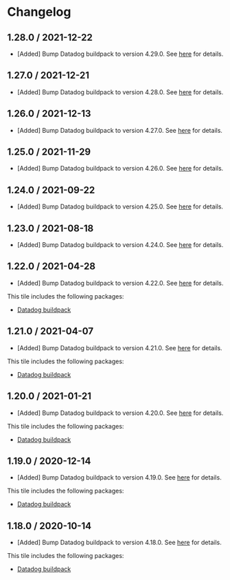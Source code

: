 # Changelog

## 1.28.0 / 2021-12-22

* [Added] Bump Datadog buildpack to version 4.29.0. See [here](https://github.com/DataDog/datadog-cloudfoundry-buildpack/releases/tag/4.29.0) for details.

## 1.27.0 / 2021-12-21

* [Added] Bump Datadog buildpack to version 4.28.0. See [here](https://github.com/DataDog/datadog-cloudfoundry-buildpack/releases/tag/4.28.0) for details.

## 1.26.0 / 2021-12-13

* [Added] Bump Datadog buildpack to version 4.27.0. See [here](https://github.com/DataDog/datadog-cloudfoundry-buildpack/releases/tag/4.27.0) for details.

## 1.25.0 / 2021-11-29

* [Added] Bump Datadog buildpack to version 4.26.0. See [here](https://github.com/DataDog/datadog-cloudfoundry-buildpack/releases/tag/4.26.0) for details.

## 1.24.0 / 2021-09-22

* [Added] Bump Datadog buildpack to version 4.25.0. See [here](https://github.com/DataDog/datadog-cloudfoundry-buildpack/releases/tag/4.25.0) for details.

## 1.23.0 / 2021-08-18

* [Added] Bump Datadog buildpack to version 4.24.0. See [here](https://github.com/DataDog/datadog-cloudfoundry-buildpack/releases/tag/4.24.0) for details.

## 1.22.0 / 2021-04-28

* [Added] Bump Datadog buildpack to version 4.22.0. See [here](https://github.com/DataDog/datadog-cloudfoundry-buildpack/releases/tag/4.22.0) for details.

This tile includes the following packages:
  * [Datadog buildpack](https://github.com/DataDog/datadog-cloudfoundry-buildpack/releases/tag/4.22.0)

## 1.21.0 / 2021-04-07

* [Added] Bump Datadog buildpack to version 4.21.0. See [here](https://github.com/DataDog/datadog-cloudfoundry-buildpack/releases/tag/4.21.0) for details.

This tile includes the following packages:
  * [Datadog buildpack](https://github.com/DataDog/datadog-cloudfoundry-buildpack/releases/tag/4.21.0)

## 1.20.0 / 2021-01-21

* [Added] Bump Datadog buildpack to version 4.20.0. See [here](https://github.com/DataDog/datadog-cloudfoundry-buildpack/releases/tag/4.20.0) for details.

This tile includes the following packages:
  * [Datadog buildpack](https://github.com/DataDog/datadog-cloudfoundry-buildpack/releases/tag/4.20.0)

## 1.19.0 / 2020-12-14

* [Added] Bump Datadog buildpack to version 4.19.0. See [here](https://github.com/DataDog/datadog-cloudfoundry-buildpack/releases/tag/4.19.0) for details.

This tile includes the following packages:
  * [Datadog buildpack](https://github.com/DataDog/datadog-cloudfoundry-buildpack/releases/tag/4.19.0)

## 1.18.0 / 2020-10-14

* [Added] Bump Datadog buildpack to version 4.18.0. See [here](https://github.com/DataDog/datadog-cloudfoundry-buildpack/releases/tag/4.18.0) for details.

This tile includes the following packages:
  * [Datadog buildpack](https://github.com/DataDog/datadog-cloudfoundry-buildpack/releases/tag/4.18.0)
